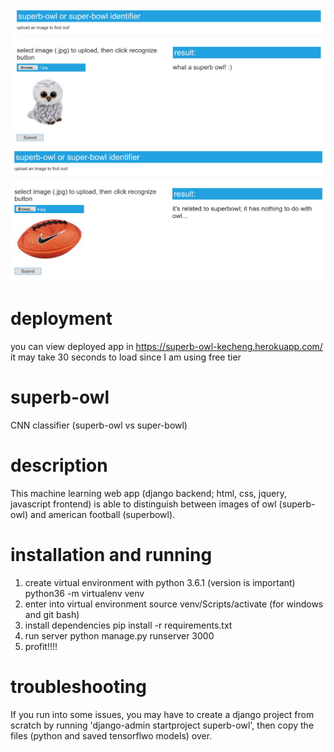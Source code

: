 ![owl_example](https://github.com/myamma/superb-owl/blob/master/owl_example.JPG)
![ball_example](https://github.com/myamma/superb-owl/blob/master/ball_example.JPG)

# deployment
you can view deployed app in https://superb-owl-kecheng.herokuapp.com/
it may take 30 seconds to load since I am using free tier

# superb-owl
CNN classifier (superb-owl vs super-bowl)

# description
This machine learning web app (django backend; html, css, jquery, javascript frontend) is able to distinguish between images 
of owl (superb-owl) and american football (superbowl). 

# installation and running
1. create virtual environment with python 3.6.1 (version is important)
   python36 -m virtualenv venv
2. enter into virtual environment
   source venv/Scripts/activate (for windows and git bash)
3. install dependencies
   pip install -r requirements.txt
4. run server
   python manage.py runserver 3000
5. profit!!!!

# troubleshooting
If you run into some issues, you may have to create a django project from scratch by running 'django-admin startproject superb-owl',
then copy the files (python and saved tensorflwo models) over.


